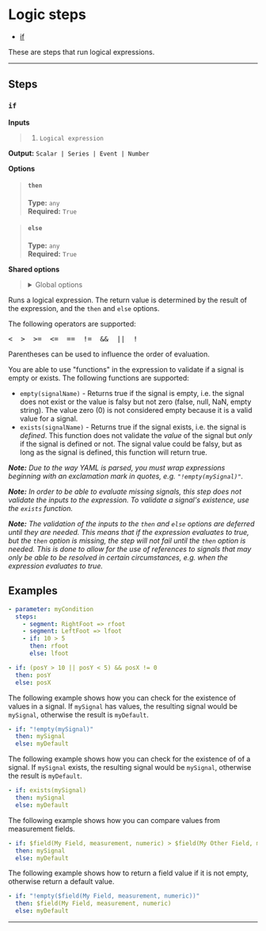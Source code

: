 # Logic steps

- [if](#if)

These are steps that run logical expressions.


---

## Steps

### `if`

**Inputs**
>
> 1. `Logical expression`
>

**Output:** `Scalar | Series | Event | Number`

**Options**
>
> #### `then`
>
> **Type:** `any`  
> **Required:** `True`  

>
> #### `else`
>
> **Type:** `any`  
> **Required:** `True`  

>

**Shared options**
>
> <details><summary>Global options</summary>
> 
> The following options are available globally on all steps.
>
> * [export](./index.md#export)
> * [output](./index.md#output)
> * [set](./index.md#set)
> * [space](./index.md#space)
>
>
></details>
>


Runs a logical expression. The return value is determined by the 
result of the expression, and the `then` and `else` options.

The following operators are supported:

<pre><  >  >=  <=  ==  !=  &&  ||  !</pre>

Parentheses can be used to influence the order of evaluation.

You are able to use "functions" in the expression to validate if a 
signal is empty or exists. The following functions are supported:

* `empty(signalName)` - Returns true if the signal is empty, 
i.e. the signal does not exist or the value is falsy but not zero
(false, null, NaN, empty string). The value zero (0) is not
considered empty because it is a valid value for a signal.
* `exists(signalName)` - Returns true if the signal exists, 
i.e. the signal is _defined_. This function does not validate 
the _value_ of the signal but _only_ if the signal is defined 
or not. The signal value could be falsy, but as long as the 
signal is defined, this function will return true.

***Note:** Due to the way YAML is parsed, you must wrap expressions
beginning with an exclamation mark in quotes, e.g. `"!empty(mySignal)"`.*

***Note:** In order to be able to evaluate missing signals, this 
step does not validate the inputs to the expression. To validate 
a signal's existence, use the `exists` function.*

***Note:** The validation of the inputs to the `then` and `else` 
options are deferred until they are needed. This means that if the 
expression evaluates to true, but the `then` option is missing, 
the step will not fail until the `then` option is needed. This is 
done to allow for the use of references to signals that may only be 
able to be resolved in certain circumstances, e.g. when the 
expression evaluates to true.*

## Examples

``` yaml
- parameter: myCondition
  steps:
    - segment: RightFoot => rfoot
    - segment: LeftFoot => lfoot
    - if: 10 > 5
      then: rfoot
      else: lfoot
```

``` yaml
- if: (posY > 10 || posY < 5) && posX != 0
  then: posY
  else: posX
```

The following example shows how you can check for the existence of values in a
signal. If `mySignal` has values, the resulting signal would be `mySignal`, otherwise
the result is `myDefault`.

``` yaml
- if: "!empty(mySignal)"
  then: mySignal
  else: myDefault
```

The following example shows how you can check for the existence of of a
signal. If `mySignal` exists, the resulting signal would be `mySignal`, 
otherwise the result is `myDefault`.

``` yaml
- if: exists(mySignal)
  then: mySignal
  else: myDefault
```

The following example shows how you can compare values from measurement fields.

``` yaml
- if: $field(My Field, measurement, numeric) > $field(My Other Field, measurement, numeric)
  then: mySignal
  else: myDefault
```

The following example shows how to return a field value if it is not empty, otherwise return a default value.

``` yaml
- if: "!empty($field(My Field, measurement, numeric))"
  then: $field(My Field, measurement, numeric)
  else: myDefault
```


---

